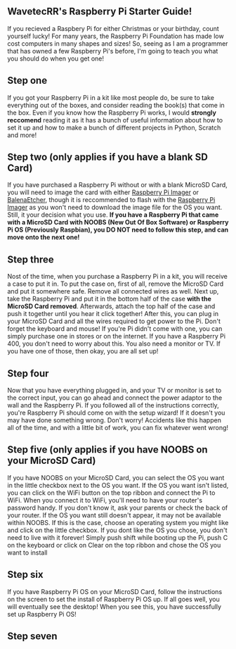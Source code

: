 ## WavetecRR's Raspberry Pi Starter Guide!

If you recieved a Raspbery Pi for either Christmas or your birthday, count yourself lucky! For many years, the Raspberry Pi Foundation has made low cost computers in many shapes and sizes! So, seeing as I am a programmer that has owned a few Raspberry Pi's before, I'm going to teach you what you should do when you get one!

## Step one

If you got your Raspberry Pi in a kit like most people do, be sure to take everything out of the boxes, and consider reading the book(s) that come in the box. Even if you know how the Raspberry Pi works, I would **strongly reccomend** reading it as it has a bunch of useful information about how to set it up and how to make a bunch of different projects in Python, Scratch and more!

## Step two (only applies if you have a blank SD Card)

If you have purchased a Raspberry Pi without or with a blank MicroSD Card, you will need to image the card with either [Raspberry Pi Imager](https://downloads.raspberrypi.org/imager/imager_latest.exe) or [BalenaEtcher](https://www.balena.io/etcher), though it is reccommended to flash with the [Raspberry Pi Imager](https://downloads.raspberrypi.org/imager/imager_latest.exe) as you won't need to download the image file for the OS you want. Still, it your decision what you use. **If you have a Raspberry Pi that came with a MicroSD Card with NOOBS (New Out Of Box Software) or Raspberry Pi OS (Previously Raspbian), you DO NOT need to follow this step, and can move onto the next one!**

## Step three

Nost of the time, when you purchase a Raspberry Pi in a kit, you will receive a case to put it in. To put the case on, first of all, remove the MicroSD Card and put it somewhere safe. Remove all connected wires as well. Next up, take the Raspberry Pi and put it in the bottom half of the case **with the MicroSD Card removed**. Afterwards, attach the top half of the case and push it together until you hear it click together! After this, you can plug in your MicroSD Card and all the wires required to get power to the Pi. Don't forget the keyboard and mouse! If you're Pi didn't come with one, you can simply purchase one in stores or on the internet. If you have a Raspberry Pi 400, you don't need to worry about this. You also need a monitor or TV. If you have one of those, then okay, you are all set up!

## Step four

Now that you have everything plugged in, and your TV or monitor is set to the correct input, you can go ahead and connect the power adaptor to the wall and the Raspberry Pi. If you followed all of the instructions correctly, you're Raspberry Pi should come on with the setup wizard! If it doesn't you may have done something wrong. Don't worry! Accidents like this happen all of the time, and with a little bit of work, you can fix whatever went wrong!

## Step five (only applies if you have NOOBS on your MicroSD Card)

If you have NOOBS on your MicroSD Card, you can select the OS you want in the little checkbox next to the OS you want. If the OS you want isn't listed, you can click on the WiFi button on the top ribbon and connect the Pi to WiFi. When you connect it to WiFi, you'll need to have your router's password handy. If you don't know it, ask your parents or check the back of your router. If the OS you want still doesn't appear, it may not be available within NOOBS. If this is the case, choose an operating system you might like and click on the little checkbox. If you dont like the OS you chose, you don't need to live with it forever! Simply push shift while booting up the Pi, push C on the keyboard or click on Clear on the top ribbon and chose the OS you want to install

## Step six

If you have Raspberry Pi OS on your MicroSD Card, follow the instructions on the screen to set the install of Raspberry Pi OS up. If all goes well, you will eventually see the desktop! When you see this, you have successfully set up Raspberry Pi OS! 

## Step seven
